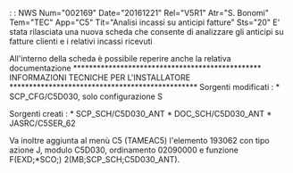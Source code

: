  :  : NWS Num="002169" Date="20161221" Rel="V5R1" Atr="S. Bonomi" Tem="TEC" App="C5" Tit="Analisi incassi su anticipi fatture" Sts="20"
E' stata rilasciata una nuova scheda che consente di analizzare gli anticipi su fatture clienti e i relativi incassi ricevuti

All'interno della scheda è possibile reperire anche la relativa documentazione 
\*\*\*\*\*\*\*\*\*\*\*\*\*\*\*\*\*\*\*\*\*\*\*\*\*\*\*\*\*\*\*\*\*\*\*\*\*\*\*\*\*\*\*\*\*\*\*\*
INFORMAZIONI TECNICHE PER L'INSTALLATORE
\*\*\*\*\*\*\*\*\*\*\*\*\*\*\*\*\*\*\*\*\*\*\*\*\*\*\*\*\*\*\*\*\*\*\*\*\*\*\*\*\*\*\*\*\*\*\*\*
Sorgenti modificati : 
\* SCP_CFG/C5D030, solo configurazione S

Sorgenti creati : 
\* SCP_SCH/C5D030_ANT
\* DOC_SCH/C5D030_ANT
\* JASRC/C5SER_62

Va inoltre aggiunta al menù C5 (TAMEAC5) l'elemento 193062 con tipo azione J, modulo C5D030, ordinamento 02090000 e funzione F(EXD;\*SCO;) 2(MB;SCP_SCH;C5D030_ANT).
